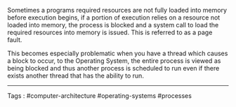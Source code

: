 Sometimes a programs required resources are not fully loaded into memory before execution begins, if a portion of execution relies on a resource not loaded into memory, the process is blocked and a system call to load the required resources into memory is issued. This is referred to as a page fault. 

This becomes especially problematic when you have a thread which causes a block to occur, to the Operating System, the entire process is viewed as being blocked and thus another process is scheduled to run even if there exists another thread that has the ability to run. 
___
Tags : #computer-architecture #operating-systems #processes